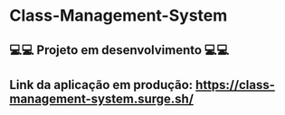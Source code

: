 # Class-Management-System

## 💻💻 Projeto em desenvolvimento 💻💻

## Link da aplicação em produção: https://class-management-system.surge.sh/
